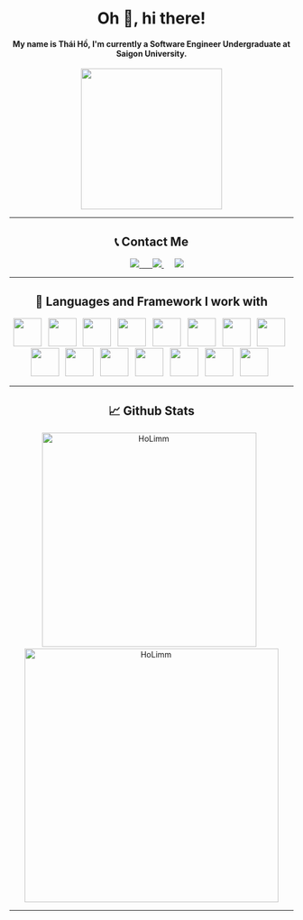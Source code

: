 <h1 align="center">Oh 👋, hi there!</h1>
<h4 align="center">My name is Thái Hồ, I'm currently a Software Engineer Undergraduate at Saigon University.</h4>

<div align="center">
  <img align="center" src="https://media.giphy.com/media/ysOtnle4uSbK/giphy.gif" width="250rem" height="250rem" ></img>
</div>
<hr/>
<h2 align="center">📞 Contact Me</h2>
<p align="center">
&nbsp;&nbsp;&nbsp;&nbsp;
<a href="https://www.facebook.com/tea.limho">
  <img src="https://img.shields.io/badge/Facebook-4267B2?style=for-the-badge&logo=facebook&logoColor=white"/>
<a href="https://www.facebook.com/tea.limho">
&nbsp;&nbsp;&nbsp;&nbsp;
<a href="https://www.instagram.com/millohh_/">
  <img src="https://img.shields.io/badge/Instagram-cd486b?style=for-the-badge&logo=instagram&logoColor=white"/>
</a>
&nbsp;&nbsp;&nbsp;&nbsp;
<a href="https://steamcommunity.com/id/milloh">
  <img src="https://img.shields.io/badge/Steam-171a21?style=for-the-badge&logo=steam&logoColor=white"/>
</a>
</p>
<hr/>
<h2 align="center">🔧 Languages and Framework I work with</h2>
<div align="center">
  <img height="50rem" width="50rem" src="https://cdn.jsdelivr.net/gh/devicons/devicon/icons/html5/html5-original.svg"/>&nbsp;&nbsp;
  <img height="50rem" width="50rem" src="https://cdn.jsdelivr.net/gh/devicons/devicon/icons/css3/css3-original.svg"/>&nbsp;&nbsp;
  <img height="50rem" width="50rem" src="https://cdn.jsdelivr.net/gh/devicons/devicon/icons/javascript/javascript-original.svg"/>&nbsp;&nbsp;
  <img height="50rem" width="50rem" src="https://cdn.jsdelivr.net/gh/devicons/devicon/icons/typescript/typescript-original.svg"/>&nbsp;&nbsp;
  <img height="50rem" width="50rem" src="https://cdn.jsdelivr.net/gh/devicons/devicon/icons/java/java-original.svg"/>&nbsp;&nbsp;
  <img height="50rem" width="50rem" src="https://cdn.jsdelivr.net/gh/devicons/devicon/icons/react/react-original.svg"/>&nbsp;&nbsp;
  <img height="50rem" width="50rem" src="https://cdn.jsdelivr.net/gh/devicons/devicon/icons/nextjs/nextjs-original.svg"/>&nbsp;&nbsp;
  <img height="50rem" width="50rem" src="https://cdn.jsdelivr.net/gh/devicons/devicon/icons/redux/redux-original.svg"/>&nbsp;&nbsp;
  <img height="50rem" width="50rem" src="https://cdn.jsdelivr.net/gh/devicons/devicon/icons/nodejs/nodejs-original.svg"/>&nbsp;&nbsp;
  <img height="50rem" width="50rem" src="https://cdn.jsdelivr.net/gh/devicons/devicon@latest/icons/tailwindcss/tailwindcss-original.svg"/>&nbsp;&nbsp;
  <img height="50rem" width="50rem" src="https://cdn.jsdelivr.net/gh/devicons/devicon/icons/bootstrap/bootstrap-original.svg"/>&nbsp;&nbsp;
  <img height="50rem" width="50rem" src="https://cdn.jsdelivr.net/gh/devicons/devicon/icons/jquery/jquery-plain-wordmark.svg"/>&nbsp;&nbsp;
  <img height="50rem" width="50rem" src="https://cdn.jsdelivr.net/gh/devicons/devicon/icons/php/php-original.svg"/>&nbsp;&nbsp;
  <img height="50rem" width="50rem" src="https://cdn.jsdelivr.net/gh/devicons/devicon/icons/mysql/mysql-original-wordmark.svg"/>&nbsp;&nbsp;
  <img height="50rem" width="50rem" src="https://cdn.jsdelivr.net/gh/devicons/devicon/icons/mongodb/mongodb-original-wordmark.svg"/>&nbsp;&nbsp;
</div>
<hr/>
<h2 align="center">📈 Github Stats</h2>
<div align="center">
  <img width="380em" src="https://github-readme-stats.vercel.app/api/top-langs/?username=holimm&theme=dracula&show_icons=true&layout=compact" alt="HoLimm" />
  &nbsp;
  <img width="450em" src="https://github-readme-stats.vercel.app/api?username=holimm&theme=dracula&show_icons=true&layout=compact" alt="HoLimm" />
</div>
<hr/>
